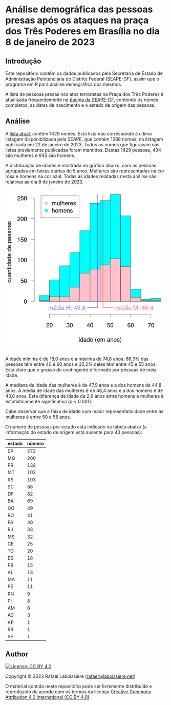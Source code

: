 # Análise demográfica das pessoas presas após os ataques na praça dos Três Poderes em Brasília no dia 8 de janeiro de 2023


## Introdução

Este repositório contém os dados publicados pela Secretaria de Estado de Administração Penitenciária do Distrito Federal (SEAPE-DF), assim que o programa em R para análise demográfica dos mesmos.

A lista de pessoas presas nos atos terroristas na Praça dos Três Poderes é atualizada frequentemente 
na [ṕagina da SEAPE-DF](https://seape.df.gov.br/prisoes-dos-atentados-bsb/), contendo os nomes completos, as datas de nascimento e o estado de origem das pessoas.


## Análise

A [lista atual](presos.csv), contém 1429 nomes. Esta lista não corresponde à ultima listagem disponibilizada pela SEAPE, que contém 1388 nomes, na listagem publicada em 22 de janeiro de 2023. Todos os nomes que figuravam nas listas previamente publicadas foram mantidos. Destas 1429 pessoas, 494 são mulheres e 935 são homens.

A distribuição de idades é mostrada no gráfico abaixo, com as pessoas agrupadas em faixas etárias de 5 anos. Mulheres são representadas na cor rosa e homens na cor azul. Todas as idades relatadas nesta análise são relativas ao dia 8 de janeiro de 2023.

![figure](histograma-idades.png)

A idade mínima é de 18,0 anos e a máxima de 74,8 anos. 66,3% das pessoas têm entre 40 e 60 anos e 35,2% deles têm entre 45 e 55 anos. Está claro que o grosso do contingente é formado por pessoas de meia idade.

A mediana de idade das mulheres é de 47,9 anos e a dos homens de 44,8 anos. A média de idade das mulheres é de 46,4 anos e a dos homens é de 43,8 anos. Esta diferença de idade de 2,6 anos entre homens e mulheres é estatisticamente significativa (_p_ < 0.001).

Cabe observar que a faixa de idade com maior representatividade entre as mulheres é entre 50 e 55 anos.

O número de pessoas por estado está indicado na tabela abaixo (a informação do estado de origem está ausente para 43 pessoas):

|estado|número|
|-|-|
|SP|272|
|MG|200|
|PR|132|
|MT|103|
|RS|103|
|SC|88|
|DF|82|
|BA|69|
|GO|49|
|RO|41|
|PA|40|
|RJ|33|
|MS|32|
|CE|25|
|TO|20|
|ES|18|
|PB|15|
|AL|13|
|MA|11|
|PE|11|
|RN|9|
|PI|8|
|AM|6|
|AC|3|
|AP|1|
|RR|1|
|SE|1|


## Author

[![License: CC BY 4.0](https://img.shields.io/badge/License-CC_BY_4.0-lightgrey.svg)](https://creativecommons.org/licenses/by/4.0/)

Copyright © 2023  Rafael Laboissière (<rafael@laboissiere.net>)

O material contido neste repositório pode ser livremente distribuído e reproduzido de acordo com os termos da licença [Creative Commons Attribution 4.0 International (CC BY 4.0)](https://creativecommons.org/licenses/by/4.0/).


<!---
Local Variables:
ispell-local-dictionary: "brasileiro"
eval: (auto-fill-mode -1)
eval: (visual-line-mode)
eval: (flyspell-mode)
End:
--->
